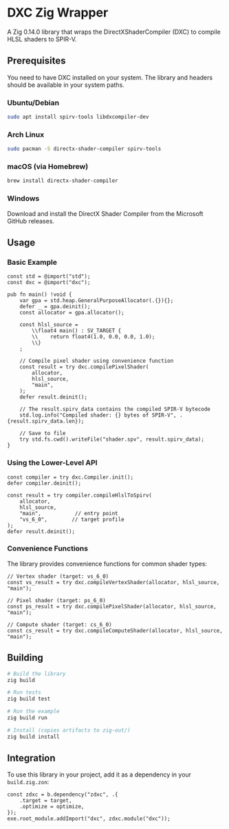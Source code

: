 # DXC Zig Wrapper

A Zig 0.14.0 library that wraps the DirectXShaderCompiler (DXC) to compile HLSL shaders to SPIR-V.

## Prerequisites

You need to have DXC installed on your system. The library and headers should be available in your system paths.

### Ubuntu/Debian
```bash
sudo apt install spirv-tools libdxcompiler-dev
```

### Arch Linux
```bash
sudo pacman -S directx-shader-compiler spirv-tools
```

### macOS (via Homebrew)
```bash
brew install directx-shader-compiler
```

### Windows
Download and install the DirectX Shader Compiler from the Microsoft GitHub releases.

## Usage

### Basic Example

```zig
const std = @import("std");
const dxc = @import("dxc");

pub fn main() !void {
    var gpa = std.heap.GeneralPurposeAllocator(.{}){};
    defer _ = gpa.deinit();
    const allocator = gpa.allocator();

    const hlsl_source =
        \\float4 main() : SV_TARGET {
        \\    return float4(1.0, 0.0, 0.0, 1.0);
        \\}
    ;

    // Compile pixel shader using convenience function
    const result = try dxc.compilePixelShader(
        allocator,
        hlsl_source,
        "main",
    );
    defer result.deinit();

    // The result.spirv_data contains the compiled SPIR-V bytecode
    std.log.info("Compiled shader: {} bytes of SPIR-V", .{result.spirv_data.len});

    // Save to file
    try std.fs.cwd().writeFile("shader.spv", result.spirv_data);
}
```

### Using the Lower-Level API

```zig
const compiler = try dxc.Compiler.init();
defer compiler.deinit();

const result = try compiler.compileHlslToSpirv(
    allocator,
    hlsl_source,
    "main",           // entry point
    "vs_6_0",        // target profile
);
defer result.deinit();
```

### Convenience Functions

The library provides convenience functions for common shader types:

```zig
// Vertex shader (target: vs_6_0)
const vs_result = try dxc.compileVertexShader(allocator, hlsl_source, "main");

// Pixel shader (target: ps_6_0)
const ps_result = try dxc.compilePixelShader(allocator, hlsl_source, "main");

// Compute shader (target: cs_6_0)
const cs_result = try dxc.compileComputeShader(allocator, hlsl_source, "main");
```

## Building

```bash
# Build the library
zig build

# Run tests
zig build test

# Run the example
zig build run

# Install (copies artifacts to zig-out/)
zig build install
```

## Integration

To use this library in your project, add it as a dependency in your `build.zig.zon`:

```zig
const zdxc = b.dependency("zdxc", .{
    .target = target,
    .optimize = optimize,
});
exe.root_module.addImport("dxc", zdxc.module("dxc"));
```
